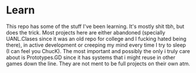 # Learn

This repo has some of the stuff I've been learning. It's mostly shit tbh, but does the trick. Most projects here are either abandoned (specially UANL.Clases since it was an old repo for college and I fucking hated being there), in active development or creeping my mind every time I try to sleep (I can feel you ChucK). The most important and possibly the only i truly care about is Prototypes.GD since it has systems that i might reuse in other games down the line. They are not ment to be full projects on their own atm.

